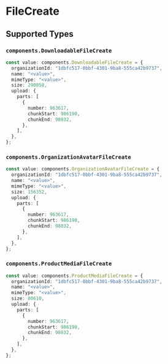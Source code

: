 # FileCreate


## Supported Types

### `components.DownloadableFileCreate`

```typescript
const value: components.DownloadableFileCreate = {
  organizationId: "1dbfc517-0bbf-4301-9ba8-555ca42b9737",
  name: "<value>",
  mimeType: "<value>",
  size: 290858,
  upload: {
    parts: [
      {
        number: 963617,
        chunkStart: 986190,
        chunkEnd: 98032,
      },
    ],
  },
};
```

### `components.OrganizationAvatarFileCreate`

```typescript
const value: components.OrganizationAvatarFileCreate = {
  organizationId: "1dbfc517-0bbf-4301-9ba8-555ca42b9737",
  name: "<value>",
  mimeType: "<value>",
  size: 156352,
  upload: {
    parts: [
      {
        number: 963617,
        chunkStart: 986190,
        chunkEnd: 98032,
      },
    ],
  },
};
```

### `components.ProductMediaFileCreate`

```typescript
const value: components.ProductMediaFileCreate = {
  organizationId: "1dbfc517-0bbf-4301-9ba8-555ca42b9737",
  name: "<value>",
  mimeType: "<value>",
  size: 80610,
  upload: {
    parts: [
      {
        number: 963617,
        chunkStart: 986190,
        chunkEnd: 98032,
      },
    ],
  },
};
```

